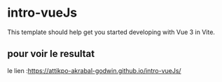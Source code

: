 # intro-vueJs

This template should help get you started developing with Vue 3 in Vite.

## pour voir le resultat 
le lien :https://attikpo-akrabal-godwin.github.io/intro-vueJs/


```
